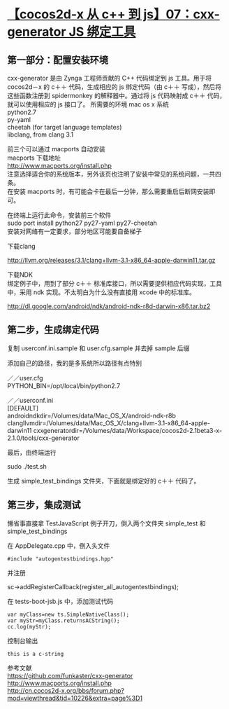 # [【cocos2d-x 从 c++ 到 js】07：cxx-generator JS 绑定工具](http://goldlion.blog.51cto.com/4127613/1137291)

## 第一部分：配置安装环境

cxx-generator 是由 Zynga 工程师贡献的 C++ 代码绑定到 js 工具。用于将 cocos2d－x 的 c＋＋ 代码，生成相应的 js 绑定代码（由 c＋＋ 写成），然后将这些函数注册到 spidermonkey 的解释器中。通过将 js 代码映射成 c＋＋ 代码，就可以使用相应的 js 接口了。
所需要的环境
mac os x 系统   
python2.7  
py-yaml  
cheetah (for target language templates)  
libclang, from clang 3.1  

前三个可以通过 macports 自动安装  
macports 下载地址  
<http://www.macports.org/install.php>  
注意选择适合你的系统版本，另外该页也注明了安装中常见的系统问题，一共四条。  
在安装 macports 时，有可能会卡在最后一分钟，那么需要重启后断网安装即可。  
 
在终端上运行此命令，安装前三个软件  
sudo port install python27 py27-yaml py27-cheetah  
安装对网络有一定要求，部分地区可能要自备梯子  

下载clang
 
<http://llvm.org/releases/3.1/clang+llvm-3.1-x86_64-apple-darwin11.tar.gz>

下载NDK  
绑定例子中，用到了部分 c＋＋ 标准库接口，所以需要提供相应代码实现，工具中，采用 ndk 实现。不太明白为什么没有直接用 xcode 中的标准库。
 
<http://dl.google.com/android/ndk/android-ndk-r8d-darwin-x86.tar.bz2>

## 第二步，生成绑定代码

复制 userconf.ini.sample 和 user.cfg.sample 并去掉 sample 后缀
 
添加自己的路径，我的是多系统所以路径有点特别
 
／／user.cfg  
PYTHON_BIN=/opt/local/bin/python2.7  
 
／／userconf.ini   
[DEFAULT]  
androidndkdir=/Volumes/data/Mac_OS_X/android-ndk-r8b
clangllvmdir=/Volumes/data/Mac_OS_X/clang+llvm-3.1-x86_64-apple-darwin11
cxxgeneratordir=/Volumes/data/Workspace/cocos2d-2.1beta3-x-2.1.0/tools/cxx-generator

最后，由终端运行

sudo ./test.sh
 
生成 simple_test_bindings 文件夹，下面就是绑定好的 c＋＋ 代码了。

## 第三步，集成测试
 
懒省事直接拿 TestJavaScript 例子开刀，倒入两个文件夹 simple_test 和 simple_test_bindings

在 AppDelegate.cpp 中，倒入头文件

```
#include "autogentestbindings.hpp"
```
并注册

sc->addRegisterCallback(register_all_autogentestbindings);

在 tests-boot-jsb.js 中，添加测试代码

```
var myClass=new ts.SimpleNativeClass();
var myStr=myClass.returnsACString();
cc.log(myStr); 
```

控制台输出
 
```
this is a c-string
```

参考文献  
<https://github.com/funkaster/cxx-generator>  
<http://www.macports.org/install.php>  
<http://cn.cocos2d-x.org/bbs/forum.php?mod=viewthread&tid=10226&extra=page%3D1>

 